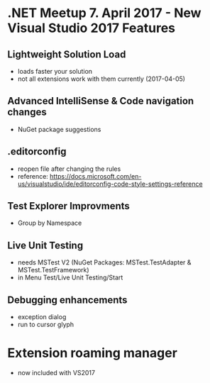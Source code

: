 # .NET Meetup 7. April 2017 - New Visual Studio 2017 Features

## Lightweight Solution Load
- loads faster your solution
- not all extensions work with them currently (2017-04-05)

## Advanced IntelliSense & Code navigation changes
- NuGet package suggestions


## .editorconfig
- reopen file after changing the rules
- reference: https://docs.microsoft.com/en-us/visualstudio/ide/editorconfig-code-style-settings-reference

## Test Explorer Improvments
- Group by Namespace

## Live Unit Testing
- needs MSTest V2 (NuGet Packages: MSTest.TestAdapter & MSTest.TestFramework)
- in Menu Test/Live Unit Testing/Start


## Debugging enhancements
- exception dialog
- run to cursor glyph


# Extension roaming manager
- now included with VS2017